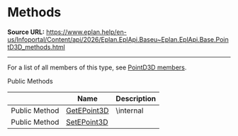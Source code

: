 # Methods

**Source URL:** https://www.eplan.help/en-us/Infoportal/Content/api/2026/Eplan.EplApi.Baseu~Eplan.EplApi.Base.PointD3D_methods.html

---

For a list of all members of this type, see [PointD3D members](Eplan.EplApi.Baseu~Eplan.EplApi.Base.PointD3D_members.html).

Public Methods

|  | Name | Description |
| --- | --- | --- |
| Public Method | [GetEPoint3D](Eplan.EplApi.Baseu~Eplan.EplApi.Base.PointD3D~GetEPoint3D.html) | \internal |
| Public Method | [SetEPoint3D](Eplan.EplApi.Baseu~Eplan.EplApi.Base.PointD3D~SetEPoint3D.html) |  |


